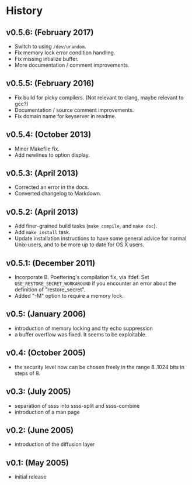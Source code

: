 # History

## v0.5.6: (February 2017)

* Switch to using `/dev/urandom`.
* Fix memory lock error condition handling.
* Fix missing intialize buffer.
* More documentation / comment improvements.


## v0.5.5: (February 2016)

* Fix build for picky compilers.  (Not relevant to clang, maybe relevant to gcc?)
* Documentation / source comment improvements.
* Fix domain name for keyserver in readme.


## v0.5.4: (October 2013)

* Minor Makefile fix.
* Add newlines to option display.


## v0.5.3: (April 2013)

* Corrected an error in the docs.
* Converted changelog to Markdown.


## v0.5.2: (April 2013)

* Add finer-grained build tasks (`make compile`, and `make doc`).
* Add `make install` task.
* Update installation instructions to have some general advice for normal
  Unix-users, and to be more up to date for OS X users.


## v0.5.1: (December 2011)

* Incorporate B. Poettering's compilation fix, via ifdef.  Set
  `USE_RESTORE_SECRET_WORKAROUND` if you encounter an error about the
  definition of "restore_secret".
* Added "-M" option to require a memory lock.


## v0.5: (January 2006)

* introduction of memory locking and tty echo suppression
* a buffer overflow was fixed. It seems to be exploitable.


## v0.4: (October 2005)

* the security level now can be chosen freely in the range 8..1024 bits in
  steps of 8.


## v0.3: (July 2005)

* separation of ssss into ssss-split and ssss-combine
* introduction of a man page


## v0.2: (June 2005)

* introduction of the diffusion layer


## v0.1: (May 2005)

* initial release
